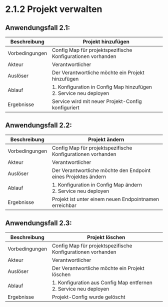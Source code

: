 # 2.1.2 Projekt verwalten

## Anwendungsfall 2.1:

| Beschreibung | Projekt hinzufügen |
| ------------- | --- |
| Vorbedingungen | Config Map für projektspezifische Konfigurationen vorhanden |
| Akteur | Verantwortlicher |
| Auslöser | Der Verantwortliche möchte ein Projekt hinzufügen |
| Ablauf | 1. Konfiguration in Config Map hinzufügen <br/> 2. Service neu deployen |
| Ergebnisse | Service wird mit neuer Projekt-Config konfiguriert |

## Anwendungsfall 2.2:

| Beschreibung | Projekt ändern |
| ------------- | --- |
| Vorbedingungen | Config Map für projektspezifische Konfigurationen vorhanden |
| Akteur | Verantwortlicher |
| Auslöser | Der Verantwortliche möchte den Endpoint eines Projektes ändern |
| Ablauf | 1. Konfiguration in Config Map ändern <br/> 2. Service neu deployen |
| Ergebnisse | Projekt ist unter einem neuen Endpointnamen erreichbar |


## Anwendungsfall 2.3:

| Beschreibung | Projekt löschen |
| ------------- | --- |
| Vorbedingungen | Config Map für projektspezifische Konfigurationen vorhanden |
| Akteur | Verantwortlicher |
| Auslöser | Der Verantwortliche möchte ein Projekt löschen |
| Ablauf | 1. Konfiguration aus Config Map entfernen <br/> 2. Service neu deployen |
| Ergebnisse | Projekt-Config wurde gelöscht |
